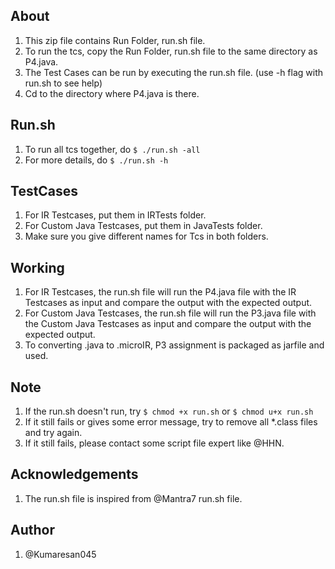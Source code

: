 ## About
1. This zip file contains Run Folder, run.sh file.
2. To run the tcs, copy the Run Folder, run.sh file to the same directory as P4.java.
3. The Test Cases can be run by executing the run.sh file. (use -h flag with run.sh to see help)
4. Cd to the directory where P4.java is there.

## Run.sh
1. To run all tcs together, do 
```$ ./run.sh -all```
2. For more details, do
```$ ./run.sh -h```

## TestCases
1. For IR Testcases, put them in IRTests folder.
2. For Custom Java Testcases, put them in JavaTests folder.
3. Make sure you give different names for Tcs in both folders.

## Working
1. For IR Testcases, the run.sh file will run the P4.java file with the IR Testcases as input and compare the output with the expected output.
2. For Custom Java Testcases, the run.sh file will run the P3.java file with the Custom Java Testcases as input and compare the output with the expected output.
3. To converting .java to .microIR, P3 assignment is packaged as jarfile and used.

## Note
1. If the run.sh doesn't run, try ```$ chmod +x run.sh``` or ```$ chmod u+x run.sh```
2. If it still fails or gives some error message, try to remove all *.class files and try again.
3. If it still fails, please contact some script file expert like @HHN.

## Acknowledgements
1. The run.sh file is inspired from @Mantra7 run.sh file.

## Author 
1. @Kumaresan045